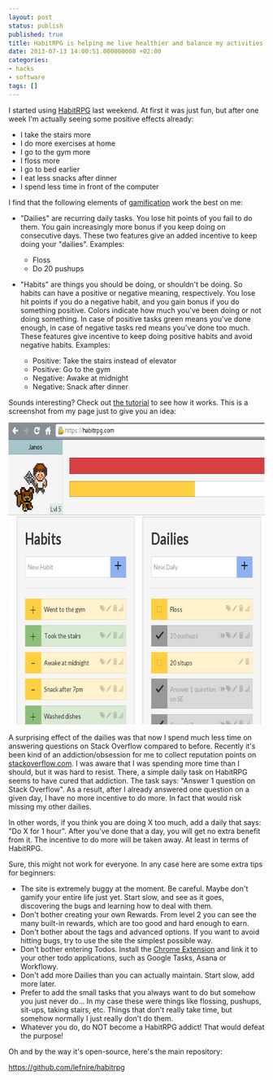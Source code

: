 ```yaml
---
layout: post
status: publish
published: true
title: HabitRPG is helping me live healthier and balance my activities better
date: 2013-07-13 14:00:51.000000000 +02:00
categories:
- hacks
- software
tags: []
---
```

I started using [HabitRPG](https://habitrpg.com/) last weekend. At first it was just fun, but after one week I'm actually seeing some positive effects already:

- I take the stairs more
- I do more exercises at home
- I go to the gym more
- I floss more
- I go to bed earlier
- I eat less snacks after dinner
- I spend less time in front of the computer

I find that the following elements of [gamification](http://en.wikipedia.org/wiki/Gamification) work the best on me:

- "Dailies" are recurring daily tasks. You lose hit points of you fail to do them. You gain increasingly more bonus if you keep doing on consecutive days. These two features give an added incentive to keep doing your "dailies". Examples:

	- Floss
	- Do 20 pushups

- "Habits" are things you should be doing, or shouldn't be doing. So habits can have a positive or negative meaning, respectively. You lose hit points if you do a negative habit, and you gain bonus if you do something positive. Colors indicate how much you've been doing or not doing something. In case of positive tasks green means you've done enough, in case of negative tasks red means you've done too much. These features give incentive to keep doing positive habits and avoid negative habits. Examples:

	- Positive: Take the stairs instead of elevator
	- Positive: Go to the gym
	- Negative: Awake at midnight
	- Negative: Snack after dinner

Sounds interesting? Check out [the tutorial](http://www.youtube.com/watch?v=cT5ghzZFfao) to see how it works. This is a screenshot from my page just to give you an idea:

<a href="/assets/images/screenshots/2013-07-habitrpg1.png"><img class="alignright size-full wp-image-1043" alt="habitrpg1" src="/assets/images/screenshots/2013-07-habitrpg1.png" width="664" height="593" /></a>

A surprising effect of the dailies was that now I spend much less time on answering questions on Stack Overflow compared to before. Recently it's been kind of an addiction/obsession for me to collect reputation points on [stackoverflow.com](http://stackoverflow.com/). I was aware that I was spending more time than I should, but it was hard to resist. There, a simple daily task on HabitRPG seems to have cured that addiction. The task says: "Answer 1 question on Stack Overflow". As a result, after I already answered one question on a given day, I have no more incentive to do more. In fact that would risk missing my other dailies.

In other words, if you think you are doing X too much, add a daily that says: "Do X for 1 hour". After you've done that a day, you will get no extra benefit from it. The incentive to do more will be taken away. At least in terms of HabitRPG.

Sure, this might not work for everyone. In any case here are some extra tips for beginners:

- The site is extremely buggy at the moment. Be careful. Maybe don't gamify your entire life just yet. Start slow, and see as it goes, discovering the bugs and learning how to deal with them.
- Don't bother creating your own Rewards. From level 2 you can see the many built-in rewards, which are too good and hard enough to earn.
- Don't bother about the tags and advanced options. If you want to avoid hitting bugs, try to use the site the simplest possible way.
- Don't bother entering Todos. Install the [Chrome Extension](https://chrome.google.com/webstore/detail/habitrpg/pidkmpibnnnhneohdgjclfdjpijggmjj) and link it to your other todo applications, such as Google Tasks, Asana or Workflowy.
- Don't add more Dailies than you can actually maintain. Start slow, add more later.
- Prefer to add the small tasks that you always want to do but somehow you just never do... In my case these were things like flossing, pushups, sit-ups, taking stairs, etc. Things that don't really take time, but somehow normally I just really don't do them.
- Whatever you do, do NOT become a HabitRPG addict! That would defeat the purpose!

Oh and by the way it's open-source, here's the main repository:

https://github.com/lefnire/habitrpg
